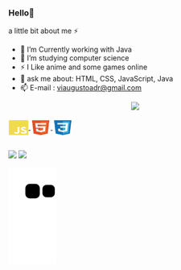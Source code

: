 ### Hello👋


 a little bit about me ⚡

- 🔭 I’m Currently working with Java
- 👯 I’m studying computer science
- ⚡ I Like anime and some games online
- 💬 ask me about: HTML, CSS, JavaScript, Java  
- 📫 E-mail : viaugustoadr@gmail.com



<div align="center">
  <a href="https://github.com/victorallves">
  <img height="180em" src="https://github-readme-stats.vercel.app/api/top-langs/?username=victorallves&layout=compact&langs_count=7&theme=onedark"/>
</div>
  

<div style="display: inline_block"><br>
  <img align="center" alt="victor-Js" height="30" width="40" src="https://raw.githubusercontent.com/devicons/devicon/master/icons/javascript/javascript-plain.svg">
  <img align="center" alt="victor-HTML" height="30" width="40" src="https://raw.githubusercontent.com/devicons/devicon/master/icons/html5/html5-original.svg">
  <img align="center" alt="victor-CSS" height="30" width="40" src="https://raw.githubusercontent.com/devicons/devicon/master/icons/css3/css3-original.svg">
</div>
  
 ##
  
<div>  
  <a href = "mailto:viaugustoadr@gmail.com"><img src="https://img.shields.io/badge/-Gmail-%23333?style=for-the-badge&logo=gmail&logoColor=white" target="_blank"></a>
  <a href="https://www.linkedin.com/in/victor-augusto-28445a23b/" target="_blank"><img src="https://img.shields.io/badge/-LinkedIn-%230077B5?style=for-the-badge&logo=linkedin&logoColor=white" target="_blank"></a> 
  
  ![Snake animation](https://github.com/victorallves/victorallves/blob/output/github-contribution-grid-snake.svg)

 </div>
